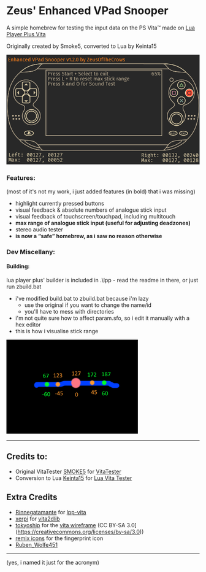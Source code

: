 # Zeus' Enhanced VPad Snooper

A simple homebrew for testing the input data on the PS Vita™ made on [Lua Player Plus Vita](https://github.com/Rinnegatamante/lpp-vita)

Originally created by Smoke5, converted to Lua by Keinta15

![preview](./img/preview.png)

### Features:

(most of it's not my work, i just added features (in bold) that i was missing)

* highlight currently pressed buttons
* visual feedback & absolute numbers of analogue stick input
* visual feedback of touchscreen/touchpad, including multitouch
* **max range of analogue stick input (useful for adjusting deadzones)**
* stereo audio tester
* **is now a “safe” homebrew, as i saw no reason otherwise**

### Dev Miscellany:

#### Building:

lua player plus' builder is included in .\lpp - read the readme in there, or just run zbuild.bat

* i've modified build.bat to zbuild.bat because i'm lazy
	* use the original if you want to change the name/id
	* you'll have to mess with directories
* i'm not quite sure how to affect param.sfo, so i edit it manually with a hex editor
* this is how i visualise stick range

![max range logic](./img/max-logic-pic.png)

---

## Credits to:

- Original VitaTester [SMOKE5](https://github.com/SMOKE5) for [VitaTester](https://github.com/SMOKE5/VitaTester)
- Conversion to Lua [Keinta15](https://github.com/Keinta15/) for [Lua Vita Tester](https://github.com/Keinta15/Lua-Vita-Tester)

## Extra Credits

- [Rinnegatamante](https://github.com/Rinnegatamante) for [lpp-vita](https://github.com/Rinnegatamante/lpp-vita)
- [xerpi](https://github.com/xerpi) for [vita2dlib](https://github.com/xerpi/vita2dlib)
- [tokyoship](https://commons.wikimedia.org/wiki/User:Tokyoship) for the [vita wireframe](https://commons.wikimedia.org/wiki/File:PlayStation_Vita_Layout.svg) (CC BY-SA 3.0](https://creativecommons.org/licenses/by-sa/3.0))
- [remix icons](https://remixicon.com/) for the fingerprint icon
- [Ruben_Wolfe451](https://twitter.com/Ruben_Wolfe451)

---

(yes, i named it just for the acronym)

